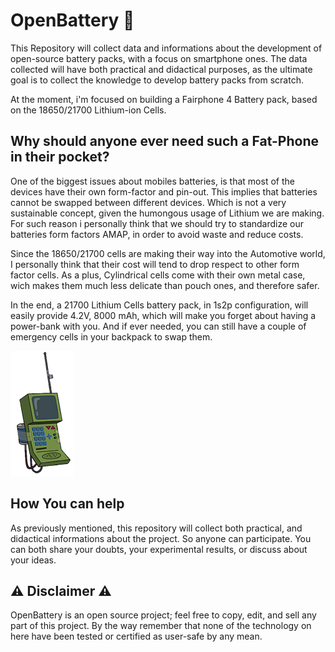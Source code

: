 # OpenBattery 🔋
This Repository will collect data and informations about the development of open-source battery packs, with a focus on smartphone ones.
The data collected will have both practical and didactical purposes, as the ultimate goal is to collect the knowledge to develop battery packs from scratch.

At the moment, i'm focused on building a Fairphone 4 Battery pack, based on the 18650/21700 Lithium-ion Cells.

## Why should anyone ever need such a Fat-Phone in their pocket?
One of the biggest issues about mobiles batteries, is that most of the devices have their own form-factor and pin-out. 
This implies that batteries cannot be swapped between different devices. Which is not a very sustainable concept, given the humongous usage of Lithium we are making. 
For such reason i personally think that we should try to standardize our batteries form factors AMAP, in order to avoid waste and reduce costs. 

Since the 18650/21700 cells are making their way into the Automotive world, I personally think that their cost will tend to drop respect to other form factor cells. As a plus, Cylindrical cells come with their own metal case, wich makes them much less delicate than pouch ones, and therefore safer.

In the end, a 21700 Lithium Cells battery pack, in 1s2p configuration, will easily provide 4.2V, 8000 mAh, which will make you forget about having a power-bank with you. And if ever needed, you can still have a couple of emergency cells in your backpack to swap them.

![Jake's OpenBattery Phone](https://raw.githubusercontent.com/UnrealPownament/OpenBattery/main/images/Jakes_old_phone.png)

## How You can help
As previously mentioned, this repository will collect both practical, and didactical informations about the project. So anyone can participate. You can both share your doubts, your experimental results, or discuss about your ideas.

## ⚠️ Disclaimer ⚠️
OpenBattery is an open source project; feel free to copy, edit, and sell any part of this project. By the way remember that none of the technology on here have been tested or certified as user-safe by any mean.

